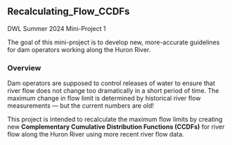 ## Recalculating_Flow_CCDFs

DWL Summer 2024 Mini-Project 1

The goal of this mini-project is to develop new, more-accurate guidelines for dam operators working along the Huron River.

### Overview

Dam operators are supposed to control releases of water to ensure that river flow does not change too dramatically in a short period of time. The maximum change in flow limit is determined by historical river flow measurements — but the current numbers are old!

This project is intended to recalculate the maximum flow limits by creating new **Complementary Cumulative Distribution Functions (CCDFs)** for river flow along the Huron River using more recent river flow data. 